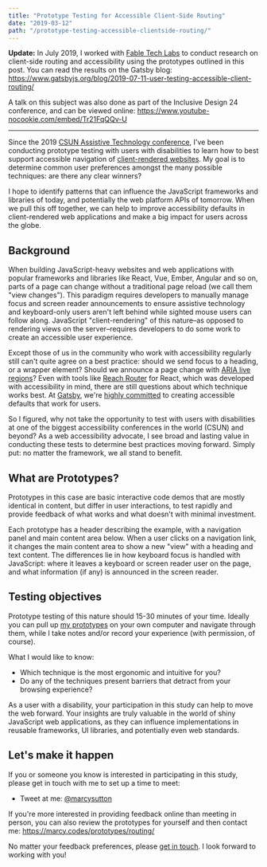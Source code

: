 ```yaml
---
title: "Prototype Testing for Accessible Client-Side Routing"
date: "2019-03-12"
path: "/prototype-testing-accessible-clientside-routing/"
---
```


**Update:** In July 2019, I worked with [Fable Tech Labs](https://www.makeitfable.com/) to conduct research on client-side routing and accessibility using the prototypes outlined in this post. You can read the results on the Gatsby blog: https://www.gatsbyjs.org/blog/2019-07-11-user-testing-accessible-client-routing/

A talk on this subject was also done as part of the Inclusive Design 24 conference, and can be viewed online: https://www.youtube-nocookie.com/embed/Tr21FqQQv-U

---

Since the 2019 [CSUN Assistive Technology conference](http://www.csun.edu/cod/conference/2019/sessions/index.php/public/website_pages/view/1), I've been conducting prototype testing with users with disabilities to learn how to best support accessible navigation of [client-rendered websites](https://www.smashingmagazine.com/2015/05/client-rendered-accessibility/). My goal is to determine common user preferences amongst the many possible techniques: are there any clear winners?

I hope to identify patterns that can influence the JavaScript frameworks and libraries of today, and potentially the web platform APIs of tomorrow. When we pull this off together, we can help to improve accessibility defaults in client-rendered web applications and make a big impact for users across the globe.

## Background

When building JavaScript-heavy websites and web applications with popular frameworks and libraries like React, Vue, Ember, Angular and so on, parts of a page can change without a traditional page reload (we call them "view changes"). This paradigm requires developers to manually manage focus and screen reader announcements to ensure assistive technology and keyboard-only users aren't left behind while sighted mouse users can follow along. JavaScript "client-rendering" of this nature–as opposed to rendering views on the server–requires developers to do some work to create an accessible user experience.

Except those of us in the community who work with accessibility regularly still can't quite agree on a best practice: should we send focus to a heading, or a wrapper element? Should we announce a page change with [ARIA live regions](https://developer.mozilla.org/en-US/docs/Web/Accessibility/ARIA/ARIA_Live_Regions)? Even with tools like [Reach Router](https://github.com/reach/router) for React, which was developed with accessibility in mind, there are still questions about which technique works best. At [Gatsby](https://gatsbyjs.org), we're [highly committed](https://www.gatsbyjs.org/blog/2019-04-18-gatsby-commitment-to-accessibility/) to creating accessible defaults that work for users.

So I figured, why not take the opportunity to test with users with disabilities at one of the biggest accessibility conferences in the world (CSUN) and beyond? As a web accessibility advocate, I see broad and lasting value in conducting these tests to determine best practices moving forward. Simply put: no matter the framework, we all stand to benefit.

## What are Prototypes?

Prototypes in this case are basic interactive code demos that are mostly identical in content, but differ in user interactions, to test rapidly and provide feedback of what works and what doesn't with minimal investment.

Each prototype has a header describing the example, with a navigation panel and main content area below. When a user clicks on a navigation link, it changes the main content area to show a new "view" with a heading and text content. The differences lie in how keyboard focus is handled with JavaScript: where it leaves a keyboard or screen reader user on the page, and what information (if any) is announced in the screen reader.

## Testing objectives

Prototype testing of this nature should 15-30 minutes of your time. Ideally you can pull up [my prototypes](https://marcy.codes/prototypes/routing/) on your own computer and navigate through them, while I take notes and/or record your experience (with permission, of course).

What I would like to know:

- Which technique is the most ergonomic and intuitive for you?
- Do any of the techniques present barriers that detract from your browsing experience?

As a user with a disability, your participation in this study can help to move the web forward. Your insights are truly valuable in the world of shiny JavaScript web applications, as they can influence implementations in reusable frameworks, UI libraries, and potentially even web standards.

## Let's make it happen

If you or someone you know is interested in participating in this study, please get in touch with me to set up a time to meet:

- Tweet at me: [@marcysutton](https://twitter.com/marcysutton)

If you're more interested in providing feedback online than meeting in person, you can also review the prototypes for yourself and then contact me: https://marcy.codes/prototypes/routing/

No matter your feedback preferences, please [get in touch](https://marcysutton.com/contact/). I look forward to working with you!
